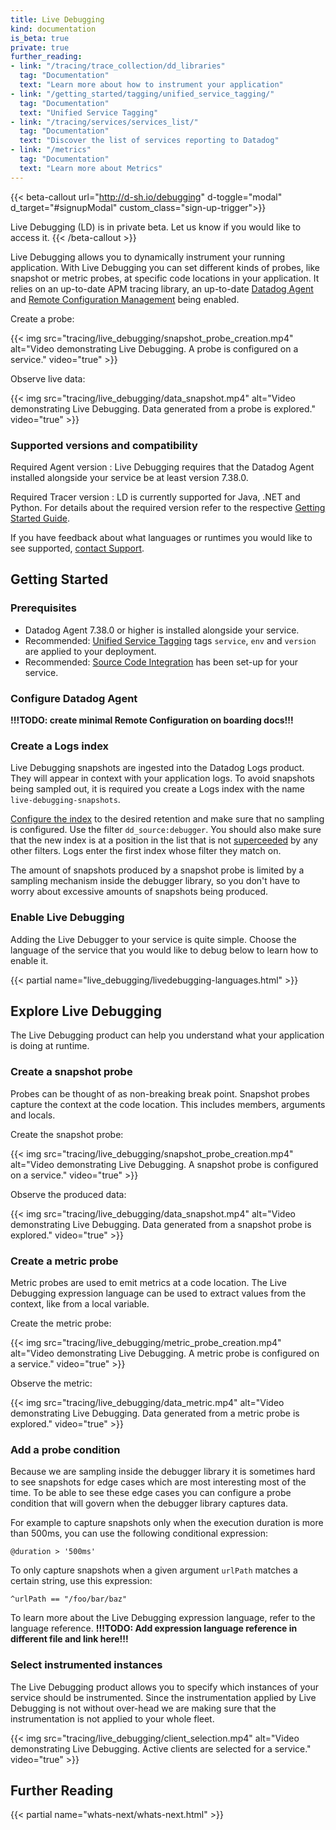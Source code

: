 ```yaml
---
title: Live Debugging
kind: documentation
is_beta: true
private: true
further_reading:
- link: "/tracing/trace_collection/dd_libraries"
  tag: "Documentation"
  text: "Learn more about how to instrument your application"
- link: "/getting_started/tagging/unified_service_tagging/"
  tag: "Documentation"
  text: "Unified Service Tagging"
- link: "/tracing/services/services_list/"
  tag: "Documentation"
  text: "Discover the list of services reporting to Datadog"
- link: "/metrics"
  tag: "Documentation"
  text: "Learn more about Metrics"
---
```


{{< beta-callout url="http://d-sh.io/debugging" d-toggle="modal" d_target="#signupModal" custom_class="sign-up-trigger">}}
<!-- **!!!TODO: create beta signup form/link!!!** -->
  Live Debugging (LD) is in private beta. Let us know if you would like to
  access it.
{{< /beta-callout >}}

Live Debugging allows you to dynamically instrument your running application.
With Live Debugging you can set different kinds of probes, like snapshot or
metric probes, at specific code locations in your application. It relies on an
up-to-date APM tracing library, an up-to-date [Datadog Agent][1] and [Remote
Configuration Management](/remote_configuration) being enabled.

Create a probe:

{{< img src="tracing/live_debugging/snapshot_probe_creation.mp4" alt="Video demonstrating Live Debugging. A probe is configured on a service." video="true" >}}

Observe live data:

{{< img src="tracing/live_debugging/data_snapshot.mp4" alt="Video demonstrating Live Debugging. Data generated from a probe is explored." video="true" >}}

### Supported versions and compatibility

Required Agent version
: Live Debugging requires that the Datadog Agent installed alongside your
service be at least version 7.38.0.

Required Tracer version
: LD is currently supported for Java, .NET and Python. For details about the
required version refer to the respective [Getting Started Guide][2].

<div class="alert alert-info">
If you have feedback about what languages or runtimes you would like to see
supported, <a href="/help/">contact Support</a>.
</div>

## Getting Started

### Prerequisites

- Datadog Agent 7.38.0 or higher is installed alongside your service.
- Recommended: [Unified Service Tagging][3] tags `service`, `env` and `version`
  are applied to your deployment.
- Recommended: [Source Code Integration][4] has been set-up for your service.

### Configure Datadog Agent

**!!!TODO: create minimal Remote Configuration on boarding docs!!!**

### Create a Logs index

Live Debugging snapshots are ingested into the Datadog Logs product. They will
appear in context with your application logs. To avoid snapshots being sampled
out, it is required you create a Logs index with the name
`live-debugging-snapshots`.

[Configure the index][5] to the desired retention and make sure that no
sampling is configured. Use the filter `dd_source:debugger`. You should also
make sure that the new index is at a position in the list that is not
[superceeded][6] by any other filters. Logs enter the first index whose filter
they match on.

The amount of snapshots produced by a snapshot probe is limited by a sampling
mechanism inside the debugger library, so you don't have to worry about
excessive amounts of snapshots being produced.

### Enable Live Debugging

Adding the Live Debugger to your service is quite simple. Choose the language
of the service that you would like to debug below to learn how to enable it.

{{< partial name="live_debugging/livedebugging-languages.html" >}}

## Explore Live Debugging

The Live Debugging product can help you understand what your application is
doing at runtime.

### Create a snapshot probe

Probes can be thought of as non-breaking break point. Snapshot probes capture
the context at the code location. This includes members, arguments and locals.

Create the snapshot probe:

{{< img src="tracing/live_debugging/snapshot_probe_creation.mp4" alt="Video demonstrating Live Debugging. A snapshot probe is configured on a service." video="true" >}}

Observe the produced data:

{{< img src="tracing/live_debugging/data_snapshot.mp4" alt="Video demonstrating Live Debugging. Data generated from a snapshot probe is explored." video="true" >}}

### Create a metric probe

Metric probes are used to emit metrics at a code location. The Live Debugging
expression language can be used to extract values from the context, like from
a local variable.

Create the metric probe:

{{< img src="tracing/live_debugging/metric_probe_creation.mp4" alt="Video demonstrating Live Debugging. A metric probe is configured on a service." video="true" >}}

Observe the metric:

{{< img src="tracing/live_debugging/data_metric.mp4" alt="Video demonstrating Live Debugging. Data generated from a metric probe is explored." video="true" >}}

### Add a probe condition

Because we are sampling inside the debugger library it is sometimes hard to see
snapshots for edge cases which are most interesting most of the time. To be
able to see these edge cases you can configure a probe condition that will
govern when the debugger library captures data.

For example to capture snapshots only when the execution duration is more than
500ms, you can use the following conditional expression:

```
@duration > '500ms'
```

To only capture snapshots when a given argument `urlPath` matches a certain
string, use this expression:

```
^urlPath == "/foo/bar/baz"
```

To learn more about the Live Debugging expression language, refer to the
language reference.
**!!!TODO: Add expression language reference in different file and link here!!!**

### Select instrumented instances

The Live Debugging product allows you to specify which instances of your
service should be instrumented. Since the instrumentation applied by Live
Debugging is not without over-head we are making sure that the instrumentation
is not applied to your whole fleet.

{{< img src="tracing/live_debugging/client_selection.mp4" alt="Video demonstrating Live Debugging. Active clients are selected for a service." video="true" >}}

## Further Reading

{{< partial name="whats-next/whats-next.html" >}}

[1]: /agent
[2]: /tracing/live_debugging/enabling
[3]: /getting_started/tagging/unified_service_tagging
[4]: https://docs.datadog.com/integrations/guide/source-code-integration
[5]: /logs/log_configuration/indexes/#add-indexes
[6]: /logs/log_configuration/indexes/#indexes-filters
